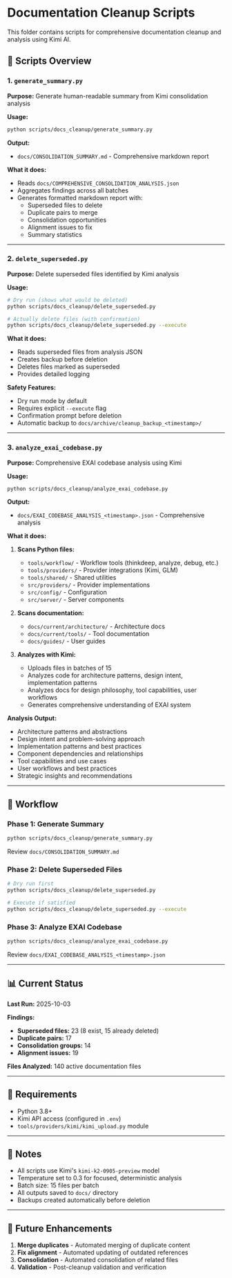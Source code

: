 # Documentation Cleanup Scripts

This folder contains scripts for comprehensive documentation cleanup and analysis using Kimi AI.

## 📁 Scripts Overview

### 1. `generate_summary.py`
**Purpose:** Generate human-readable summary from Kimi consolidation analysis

**Usage:**
```bash
python scripts/docs_cleanup/generate_summary.py
```

**Output:**
- `docs/CONSOLIDATION_SUMMARY.md` - Comprehensive markdown report

**What it does:**
- Reads `docs/COMPREHENSIVE_CONSOLIDATION_ANALYSIS.json`
- Aggregates findings across all batches
- Generates formatted markdown report with:
  - Superseded files to delete
  - Duplicate pairs to merge
  - Consolidation opportunities
  - Alignment issues to fix
  - Summary statistics

---

### 2. `delete_superseded.py`
**Purpose:** Delete superseded files identified by Kimi analysis

**Usage:**
```bash
# Dry run (shows what would be deleted)
python scripts/docs_cleanup/delete_superseded.py

# Actually delete files (with confirmation)
python scripts/docs_cleanup/delete_superseded.py --execute
```

**What it does:**
- Reads superseded files from analysis JSON
- Creates backup before deletion
- Deletes files marked as superseded
- Provides detailed logging

**Safety Features:**
- Dry run mode by default
- Requires explicit `--execute` flag
- Confirmation prompt before deletion
- Automatic backup to `docs/archive/cleanup_backup_<timestamp>/`

---

### 3. `analyze_exai_codebase.py`
**Purpose:** Comprehensive EXAI codebase analysis using Kimi

**Usage:**
```bash
python scripts/docs_cleanup/analyze_exai_codebase.py
```

**Output:**
- `docs/EXAI_CODEBASE_ANALYSIS_<timestamp>.json` - Comprehensive analysis

**What it does:**
1. **Scans Python files:**
   - `tools/workflow/` - Workflow tools (thinkdeep, analyze, debug, etc.)
   - `tools/providers/` - Provider integrations (Kimi, GLM)
   - `tools/shared/` - Shared utilities
   - `src/providers/` - Provider implementations
   - `src/config/` - Configuration
   - `src/server/` - Server components

2. **Scans documentation:**
   - `docs/current/architecture/` - Architecture docs
   - `docs/current/tools/` - Tool documentation
   - `docs/guides/` - User guides

3. **Analyzes with Kimi:**
   - Uploads files in batches of 15
   - Analyzes code for architecture patterns, design intent, implementation patterns
   - Analyzes docs for design philosophy, tool capabilities, user workflows
   - Generates comprehensive understanding of EXAI system

**Analysis Output:**
- Architecture patterns and abstractions
- Design intent and problem-solving approach
- Implementation patterns and best practices
- Component dependencies and relationships
- Tool capabilities and use cases
- User workflows and best practices
- Strategic insights and recommendations

---

## 🎯 Workflow

### Phase 1: Generate Summary
```bash
python scripts/docs_cleanup/generate_summary.py
```
Review `docs/CONSOLIDATION_SUMMARY.md`

### Phase 2: Delete Superseded Files
```bash
# Dry run first
python scripts/docs_cleanup/delete_superseded.py

# Execute if satisfied
python scripts/docs_cleanup/delete_superseded.py --execute
```

### Phase 3: Analyze EXAI Codebase
```bash
python scripts/docs_cleanup/analyze_exai_codebase.py
```
Review `docs/EXAI_CODEBASE_ANALYSIS_<timestamp>.json`

---

## 📊 Current Status

**Last Run:** 2025-10-03

**Findings:**
- **Superseded files:** 23 (8 exist, 15 already deleted)
- **Duplicate pairs:** 17
- **Consolidation groups:** 14
- **Alignment issues:** 19

**Files Analyzed:** 140 active documentation files

---

## 🔧 Requirements

- Python 3.8+
- Kimi API access (configured in `.env`)
- `tools/providers/kimi/kimi_upload.py` module

---

## 📝 Notes

- All scripts use Kimi's `kimi-k2-0905-preview` model
- Temperature set to 0.3 for focused, deterministic analysis
- Batch size: 15 files per batch
- All outputs saved to `docs/` directory
- Backups created automatically before deletion

---

## 🚀 Future Enhancements

1. **Merge duplicates** - Automated merging of duplicate content
2. **Fix alignment** - Automated updating of outdated references
3. **Consolidation** - Automated consolidation of related files
4. **Validation** - Post-cleanup validation and verification

